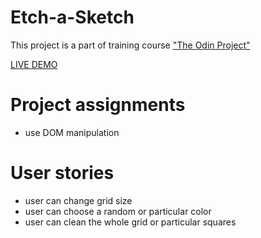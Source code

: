 # Etch-a-Sketch

This project is a part of training course ["The Odin Project"](https://www.theodinproject.com/paths/foundations/courses/foundations/lessons/etch-a-sketch-project)

[LIVE DEMO](https://sirjohnsem.github.io/Etch-a-Sketch/)

# Project assignments
- use DOM manipulation

# User stories
- user can change grid size
- user can choose a random or particular color
- user can clean the whole grid or particular squares  

